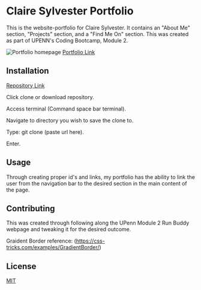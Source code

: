 # Claire Sylvester Portfolio

This is the website-portfolio for Claire Sylvester. It contains an "About Me" section, "Projects" section, and a "Find Me On" section. This was created as part of UPENN's Coding Bootcamp, Module 2. 

![Portfolio homepage](./assets/images/portfolio.jpg)
[Portfolio Link](https://cfsylvester.github.io/clairesylvester.github.io/)

## Installation

[Repository Link](https://github.com/CFsylvester/clairesylvester.github.io)

Click clone or download repository. 

Access terminal (Command space bar terminal).  

Navigate to directory you wish to save the clone to.  

Type: git clone (paste url here).  

Enter.  


## Usage
Through creating proper id's and links,  my portfolio has the ability to link the user from the navigation bar to the desired section in the main content of the page. 


## Contributing
This was created through following along the UPenn Module 2 Run Buddy webpage and tweaking it for the desired outcome.  

Graident Border reference: (https://css-tricks.com/examples/GradientBorder/)

## License
[MIT](https://choosealicense.com/licenses/mit/)
